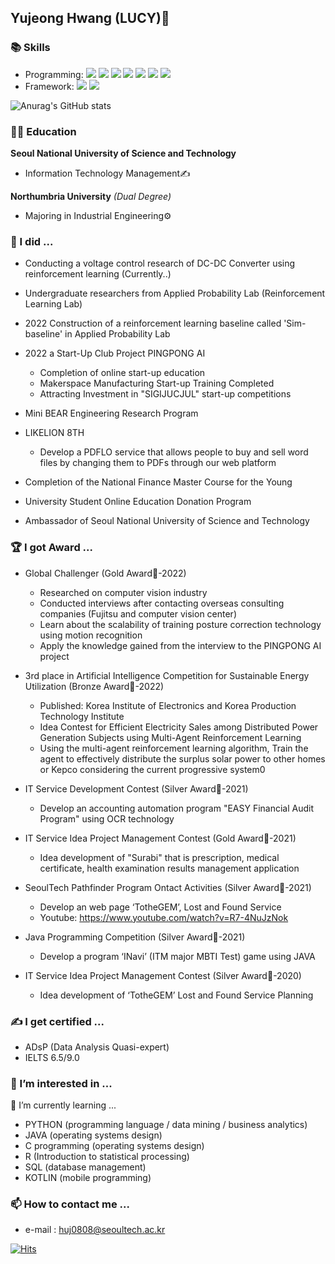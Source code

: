## Yujeong Hwang (LUCY)🐰

<!--
**HwnagYujeong0808/HwnagYujeong0808** is a ✨ _special_ ✨ repository because its `README.md` (this file) appears on your GitHub profile.

Here are some ideas to get you started:

- 🔭 I’m currently working on ...
- 🌱 I’m currently learning ...
- 👯 I’m looking to collaborate on ...
- 🤔 I’m looking for help with ...
- 💬 Ask me about ...
- 📫 How to reach me: ...
- 😄 Pronouns: ...
- ⚡ Fun fact: ...
-->
### 📚 Skills 

+ Programming: <img src="https://img.shields.io/badge/Python-3776AB?style=for-the-badge&logo=Python&logoColor=white"> <img src="https://img.shields.io/badge/R-276DC3?style=for-the-badge&logo=R&logoColor=white">   <img src="https://img.shields.io/badge/C-A8B9CC?style=for-the-badge&logo=C&logoColor=white">  <img src="https://img.shields.io/badge/JavaScript-F7DF1E?style=for-the-badge&logo=JavaScript&logoColor=white">  <img src="https://img.shields.io/badge/HTML5-E34F26?style=for-the-badge&logo=HTML5&logoColor=white"> <img src="https://img.shields.io/badge/CSS3-1572B6?style=for-the-badge&logo=CSS3&logoColor=white">  <img src="https://img.shields.io/badge/Kotlin-7F52FF?style=for-the-badge&logo=Kotlin&logoColor=white"> 
+ Framework:  <img src="https://img.shields.io/badge/PyTorch-EE4C2C?style=for-the-badge&logo=PyTorch&logoColor=white"> <img src="https://img.shields.io/badge/TensorFlow-FF6F00?style=for-the-badge&logo=TensorFlow&logoColor=white">

![Anurag's GitHub stats](https://github-readme-stats.vercel.app/api?username=HwnagYujeong0808&theme=midnight-purple&show_icons=true)

### 👩‍🎓 Education 

**Seoul National University of Science and Technology**
- Information Technology Management✍

**Northumbria University** *(Dual Degree)* 
- Majoring in Industrial Engineering⚙

### 📔 I did ...
    
- Conducting a voltage control research of DC-DC Converter using reinforcement learning (Currently..)

- Undergraduate researchers from Applied Probability Lab (Reinforcement Learning Lab)

- 2022 Construction of a reinforcement learning baseline called 'Sim-baseline' in Applied Probability Lab

- 2022 a Start-Up Club Project PINGPONG AI
    - Completion of online start-up education
    - Makerspace Manufacturing Start-up Training Completed
    - Attracting Investment in "SIGIJUCJUL" start-up competitions

- Mini BEAR Engineering Research Program

- LIKELION 8TH
    - Develop a PDFLO service that allows people to buy and sell word files by changing them to PDFs through our web platform

- Completion of the National Finance Master Course for the Young

- University Student Online Education Donation Program

- Ambassador of Seoul National University of Science and Technology
    
### 🏆 I got Award ...

- Global Challenger (Gold Award🥇-2022)
    - Researched on computer vision industry
    - Conducted interviews after contacting overseas consulting companies (Fujitsu and computer vision center)
    - Learn about the scalability of training posture correction technology using motion recognition
    - Apply the knowledge gained from the interview to the PINGPONG AI project 

- 3rd place in Artificial Intelligence Competition for Sustainable Energy Utilization (Bronze Award🥉-2022)
    - Published: Korea Institute of Electronics and Korea Production Technology Institute
    - Idea Contest for Efficient Electricity Sales among Distributed Power Generation Subjects using Multi-Agent Reinforcement Learning
    - Using the multi-agent reinforcement learning algorithm, Train the agent to effectively distribute the surplus solar power to other homes or Kepco considering the current progressive system0

- IT Service Development Contest (Silver Award🥈-2021)

    - Develop an accounting automation program "EASY Financial Audit Program" using OCR technology

- IT Service Idea Project Management Contest (Gold Award🥇-2021)
    - Idea development of "Surabi" that is prescription, medical certificate, health examination results management application

- SeoulTech Pathfinder Program Ontact Activities (Silver Award🥈-2021)
    - Develop an web page ‘TotheGEM’, Lost and Found Service 
    - Youtube: https://www.youtube.com/watch?v=R7-4NuJzNok

- Java Programming Competition (Silver Award🥈-2021)
    - Develop a program ‘INavi’ (ITM major MBTI Test) game using JAVA 

- IT Service Idea Project Management Contest (Silver Award🥈-2020)
    - Idea development of ‘TotheGEM’ Lost and Found Service Planning
        
    
### ✍ I get certified ...

- ADsP (Data Analysis Quasi-expert)
- IELTS 6.5/9.0
   

### 👀 I’m interested in ...

🌱 I’m currently learning ...

- PYTHON (programming language / data mining / business analytics)
- JAVA (operating systems design)
- C programming (operating systems design)
- R (Introduction to statistical processing)
- SQL (database management)
- KOTLIN (mobile programming)
   

### 📫 How to contact me ...

- e-mail : huj0808@seoultech.ac.kr

[![Hits](https://hits.seeyoufarm.com/api/count/incr/badge.svg?url=https%3A%2F%2Fgithub.com%2FHwnagYujeong0808%2FHwnagYujeong0808%2Fblob%2Fmain%2FREADME.md&count_bg=%23FFA8C1&title_bg=%23555555&icon=googlekeep.svg&icon_color=%23FF7B8B&title=hits&edge_flat=false)](https://hits.seeyoufarm.com)
